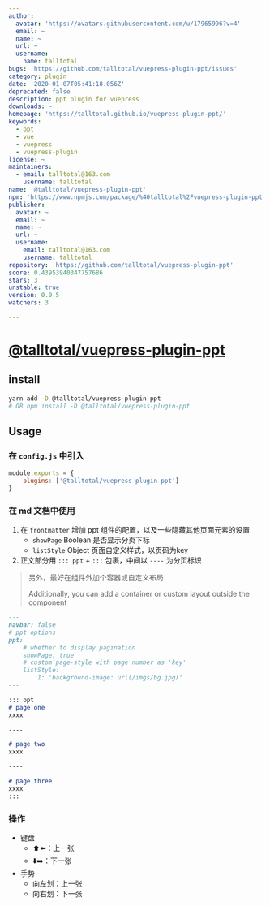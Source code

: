 ```yaml
---
author:
  avatar: 'https://avatars.githubusercontent.com/u/17965996?v=4'
  email: ~
  name: ~
  url: ~
  username:
    name: talltotal
bugs: 'https://github.com/talltotal/vuepress-plugin-ppt/issues'
category: plugin
date: '2020-01-07T05:41:18.056Z'
deprecated: false
description: ppt plugin for vuepress
downloads: ~
homepage: 'https://talltotal.github.io/vuepress-plugin-ppt/'
keywords:
  - ppt
  - vue
  - vuepress
  - vuepress-plugin
license: ~
maintainers:
  - email: talltotal@163.com
    username: talltotal
name: '@talltotal/vuepress-plugin-ppt'
npm: 'https://www.npmjs.com/package/%40talltotal%2Fvuepress-plugin-ppt'
publisher:
  avatar: ~
  email: ~
  name: ~
  url: ~
  username:
    email: talltotal@163.com
    username: talltotal
repository: 'https://github.com/talltotal/vuepress-plugin-ppt'
score: 0.43953940347757686
stars: 3
unstable: true
version: 0.0.5
watchers: 3

---
```


# [@talltotal/vuepress-plugin-ppt](https://talltotal.github.io/vuepress-plugin-ppt/)

## install
```bash
yarn add -D @talltotal/vuepress-plugin-ppt
# OR npm install -D @talltotal/vuepress-plugin-ppt
```

## Usage
### 在 `config.js` 中引入
```js
module.exports = {
    plugins: ['@talltotal/vuepress-plugin-ppt'] 
}
```


### 在 md 文档中使用
1. 在 `frontmatter` 增加 ppt 组件的配置，以及一些隐藏其他页面元素的设置
    - `showPage` Boolean 是否显示分页下标
    - `listStyle` Object 页面自定义样式，以页码为key
2. 正文部分用 `::: ppt` + `:::` 包裹，中间以 `----` 为分页标识

> 另外，最好在组件外加个容器或自定义布局
> 
> Additionally, you can add a container or custom layout outside the component

```md
---
navbar: false
# ppt options
ppt:
    # whether to display pagination
    showPage: true
    # custom page-style with page number as 'key'
    listStyle:
        1: 'background-image: url(/imgs/bg.jpg)'
---

::: ppt
# page one
xxxx

----

# page two
xxxx

----

# page three
xxxx
:::
```

### 操作
- 键盘
    - ⬆️⬅️：上一张
    - ⬇️➡️：下一张
- 手势
    - 向左划：上一张
    - 向右划：下一张
